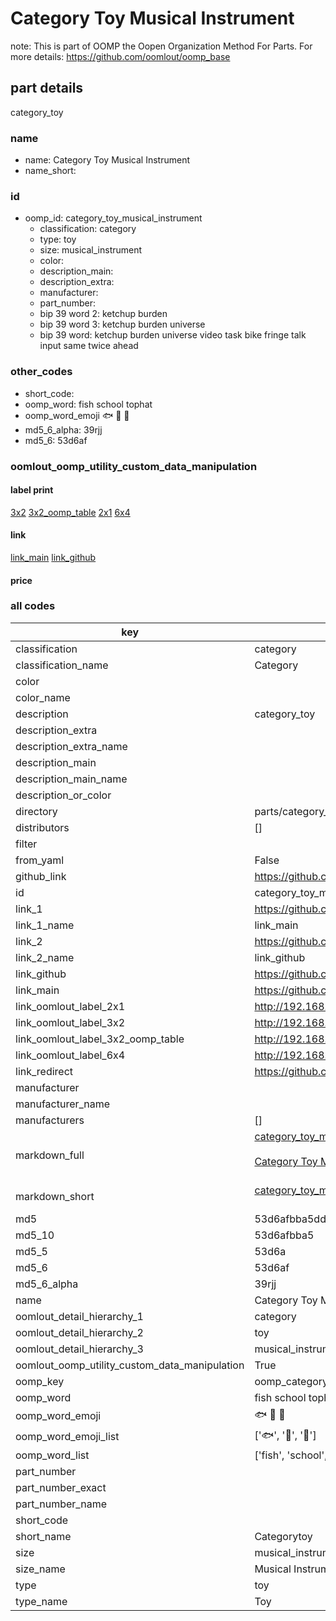 # Category Toy Musical Instrument  

note: This is part of OOMP the Oopen Organization Method For Parts. For more details: https://github.com/oomlout/oomp_base

##  part details
  



category_toy



### name
* name: Category Toy Musical Instrument
* name_short: 
### id
* oomp_id: category_toy_musical_instrument
  * classification: category
  * type: toy
  * size: musical_instrument
  * color: 
  * description_main: 
  * description_extra: 
  * manufacturer: 
  * part_number: 
  * bip 39 word 2: ketchup burden
  * bip 39 word 3: ketchup burden universe
  * bip 39 word: ketchup burden universe video task bike fringe talk input same twice ahead

### other_codes
* short_code: 
* oomp_word: fish school tophat
* oomp_word_emoji :fish: :school: :tophat:
* md5_6_alpha: 39rjj
* md5_6: 53d6af






### oomlout_oomp_utility_custom_data_manipulation
#### label print
[3x2](http://192.168.1.245:1112/?label=oomp%2039rjj)
[3x2_oomp_table](http://192.168.1.108:1112/?label=oomp%2039rjj)
[2x1](http://192.168.1.242:1112/?label=oomp%2039rjj)
[6x4](http://192.168.1.55:1112/?label=oomp%2039rjj)    

#### link

[link_main](https://github.com/oomlout/oomlout_oomp_version_1_messy/tree/main/parts/category_toy_musical_instrument) [link_github](https://github.com/oomlout/oomlout_oomp_version_1_messy/tree/main/parts/category_toy_musical_instrument)                             

#### price







### all codes 
| key | value |  
| --- | --- |  
| classification | category |  
| classification_name | Category |  
| color |  |  
| color_name |  |  
| description | category_toy |  
| description_extra |  |  
| description_extra_name |  |  
| description_main |  |  
| description_main_name |  |  
| description_or_color |   |  
| directory | parts/category_toy_musical_instrument |  
| distributors | [] |  
| filter |  |  
| from_yaml | False |  
| github_link | https://github.com/oomlout/oomlout_oomp_part_src/tree/main/parts/category_toy_musical_instrument |  
| id | category_toy_musical_instrument |  
| link_1 | https://github.com/oomlout/oomlout_oomp_version_1_messy/tree/main/parts/category_toy_musical_instrument |  
| link_1_name | link_main |  
| link_2 | https://github.com/oomlout/oomlout_oomp_version_1_messy/tree/main/parts/category_toy_musical_instrument |  
| link_2_name | link_github |  
| link_github | https://github.com/oomlout/oomlout_oomp_version_1_messy/tree/main/parts/category_toy_musical_instrument |  
| link_main | https://github.com/oomlout/oomlout_oomp_version_1_messy/tree/main/parts/category_toy_musical_instrument |  
| link_oomlout_label_2x1 | http://192.168.1.242:1112/?label=oomp%2039rjj |  
| link_oomlout_label_3x2 | http://192.168.1.245:1112/?label=oomp%2039rjj |  
| link_oomlout_label_3x2_oomp_table | http://192.168.1.108:1112/?label=oomp%2039rjj |  
| link_oomlout_label_6x4 | http://192.168.1.55:1112/?label=oomp%2039rjj |  
| link_redirect | https://github.com/oomlout/oomlout_oomp_version_1_messy/tree/main/parts/category_toy_musical_instrument |  
| manufacturer |  |  
| manufacturer_name |  |  
| manufacturers | [] |  
| markdown_full | [category_toy_musical_instrument](none)<br>[](none)<br>[Category Toy Musical Instrument](none)<br><br> |  
| markdown_short | [category_toy_musical_instrument](none)<br><br> |  
| md5 | 53d6afbba5dd8ba058ef0f3ddb87a3cf |  
| md5_10 | 53d6afbba5 |  
| md5_5 | 53d6a |  
| md5_6 | 53d6af |  
| md5_6_alpha | 39rjj |  
| name | Category Toy Musical Instrument |  
| oomlout_detail_hierarchy_1 | category |  
| oomlout_detail_hierarchy_2 | toy |  
| oomlout_detail_hierarchy_3 | musical_instrument |  
| oomlout_oomp_utility_custom_data_manipulation | True |  
| oomp_key | oomp_category_toy_musical_instrument |  
| oomp_word | fish school tophat |  
| oomp_word_emoji | :fish: :school: :tophat: |  
| oomp_word_emoji_list | [':fish:', ':school:', ':tophat:'] |  
| oomp_word_list | ['fish', 'school', 'tophat'] |  
| part_number |  |  
| part_number_exact |  |  
| part_number_name |  |  
| short_code |  |  
| short_name | Categorytoy |  
| size | musical_instrument |  
| size_name | Musical Instrument |  
| type | toy |  
| type_name | Toy |  
